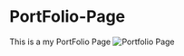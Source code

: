 # PortFolio-Page
This is a my PortFolio Page
![Portfolio Page](https://user-images.githubusercontent.com/123724123/226301062-5c4b67a0-372e-4237-8e65-9ce7c6807148.jpg)
